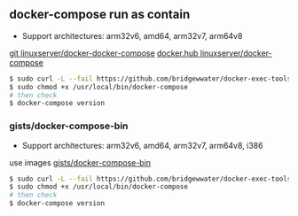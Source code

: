 ## docker-compose run as contain

- Support architectures: arm32v6, amd64, arm32v7, arm64v8

[git linuxserver/docker-docker-compose](https://github.com/linuxserver/docker-docker-compose)
[docker.hub linuxserver/docker-compose](https://hub.docker.com/r/linuxserver/docker-compose)

```sh
$ sudo curl -L --fail https://github.com/bridgewwater/docker-exec-tools/releases/download/v1.26.0-arm-ls5/run.sh -o /usr/local/bin/docker-compose
$ sudo chmod +x /usr/local/bin/docker-compose
# then check
$ docker-compose version
```

### gists/docker-compose-bin

- Support architectures: arm32v6, amd64, arm32v7, arm64v8, i386

use images [gists/docker-compose-bin](https://hub.docker.com/r/gists/docker-compose-bin)

```sh
$ sudo curl -L --fail https://github.com/bridgewwater/docker-exec-tools/releases/download/v1.26.0-arm/run.sh -o /usr/local/bin/docker-compose
$ sudo chmod +x /usr/local/bin/docker-compose
# then check
$ docker-compose version
```